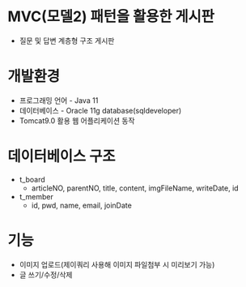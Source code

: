 # MVC(모델2) 패턴을 활용한 게시판
* 질문 및 답변 계층형 구조 게시판

# 개발환경
* 프로그래밍 언어 - Java 11
* 데이터베이스 - Oracle 11g database(sqldeveloper)
* Tomcat9.0 활용 웹 어플리케이션 동작

# 데이터베이스 구조 
* t_board
  * articleNO, parentNO, title, content, imgFileName, writeDate, id
* t_member
  * id, pwd, name, email, joinDate 

# 기능
* 이미지 업로드(제이쿼리 사용해 이미지 파일첨부 시 미리보기 가능)
* 글 쓰기/수정/삭제